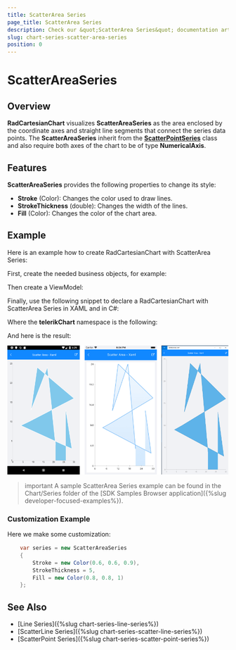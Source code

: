 ```yaml
---
title: ScatterArea Series
page_title: ScatterArea Series
description: Check our &quot;ScatterArea Series&quot; documentation article for Telerik Chart for Xamarin control.
slug: chart-series-scatter-area-series
position: 0
---
```


# ScatterAreaSeries

## Overview

**RadCartesianChart** visualizes **ScatterAreaSeries** as the area enclosed by the coordinate axes and straight line segments that connect the series data points. The **ScatterAreaSeries** inherit from the **[ScatterPointSeries]()** class and also require both axes of the chart to be of type **NumericalAxis**.

## Features

**ScatterAreaSeries** provides the following properties to change its style:

- **Stroke** (Color): Changes the color used to draw lines.
- **StrokeThickness** (double): Changes the width of the lines.
- **Fill** (Color): Changes the color of the chart area.

## Example

Here is an example how to create RadCartesianChart with ScatterArea Series:

First, create the needed business objects, for example:

<snippet id='numerical-data-model'/>

Then create a ViewModel:

<snippet id='chart-series-numerical-view-model'/>

Finally, use the following snippet to declare a RadCartesianChart with ScatterArea Series in XAML and in C#:

<snippet id='chart-series-scatterarea-xaml'/>
<snippet id='chart-series-scatterarea-csharp'/>

Where the **telerikChart** namespace is the following:

<snippet id='xmlns-telerikchart'/>
<snippet id='ns-telerikchart'/>

And here is the result:

![Basic ScatterAreaSeries](images/cartesian-scatter-area-series-basic-example.png)

>important A sample ScatterArea Series example can be found in the Chart/Series folder of the [SDK Samples Browser application]({%slug developer-focused-examples%}).

### Customization Example

Here we make some customization:
```C#
	var series = new ScatterAreaSeries 
	{ 
		Stroke = new Color(0.6, 0.6, 0.9), 
		StrokeThickness = 5, 
		Fill = new Color(0.8, 0.8, 1) 
	};
```

## See Also

- [Line Series]({%slug chart-series-line-series%})
- [ScatterLine Series]({%slug chart-series-scatter-line-series%})
- [ScatterPoint Series]({%slug chart-series-scatter-point-series%})